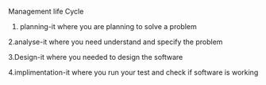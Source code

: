 Management life Cycle
1. planning-it where you are planning to solve a problem

2.analyse-it where you need understand and specify the problem

3.Design-it where you needed to design the software

4.implimentation-it where you run your test and check if software is working
